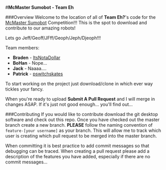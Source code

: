 #**McMaster Sumobot - Team Eh**

###Overview
Welcome to the location of all of **Team Eh?**'s code for the [McMaster Sumobot](http://sumobot.ca/) Competition!!! This is the spot to download and contribute to our amazing robots!

Lets go Jeff/Geoff/JFff/Geoph/Jeph/Djeoph!!!

Team members: 
- **Braden** - [ItsNotaDollar](https://github.com/ItsNotaDollar)
- **BoHan** - Nope...
- **Jack** - Naaaa....
- **Patrick** - [pswitchskates](https://github.com/pswitchskates)

To start working on the project just download/clone in which ever way tickles your fancy.

When you're ready to upload **Submit A Pull Request** and I will merge in changes ASAP. If it's just not good enough... you'll find out...

<!-- ###Master
The **master arduino** will handle the direct inputs from sonar sensors in order to seek out other robots. It also directly controls the motors. 

###Slave
The **slave arduino** will handle the 4 QRD's as well as the pressure sensors. It takes these 6 analog inputs and outputs to 2 interrupt channels on the **master**. It also has 6 digital output pins to communicate values to the **master** \*cough cough\* and commander. Each is going to be an indicator for which sensors have tripped for the master. An interrupt will be sent to tell the **master** to read these inputs, otherwise they will be ignored.
 -->
<!-- ###Arduino Mini Pin Layout
<table style="border: solid 1px black;">
  <tr>
    <th style="border: solid 1px black;">Pin Row 1</th>
    <th style="border: solid 1px black;">Assignment</th>
    <th style="border: solid 1px black;">Pin Row 2</th>
    <th style="border: solid 1px black;">Assignment</th>
  </tr>

  <tr>
    <td style="border: solid 1px black;">D13</td>
    <td style="border: solid 1px black; background-color: rgb(187,255,201)">SONAR RIGHT RECEIVE</td>
    <td style="border: solid 1px black;">D12</td>
    <td style="border: solid 1px black; background-color: rgb(187,255,201)">SONAR LEFT SEND</td>
  </tr>

  <tr>
    <td style="border: solid 1px black;">3V3</td>
    <td style="border: solid 1px black; background-color: rgb(140,203,255)">ACCEL PWR</td>
    <td style="border: solid 1px black;">D11</td>
    <td style="border: solid 1px black; background-color: rgb(132,213,0)">SONAR RIGHT RECEIVE</td>
  </tr>

  <tr>
    <td style="border: solid 1px black;">AREF</td>
    <td style="border: solid 1px black;"></td>
    <td style="border: solid 1px black;">D10</td>
    <td style="border: solid 1px black; background-color: rgb(132,213,0)">SONAR RIGHT SEND</td>
  </tr>

  <tr>
    <td style="border: solid 1px black;">A0</td>
    <td style="border: solid 1px black; background-color: rgb(217,137,255)">FRONT LEFT QRD BIN</td>
    <td style="border: solid 1px black;">D9</td>
    <td style="border: solid 1px black; background-color: rgb(255,207,0)">MOTOR RIGHT FORWARD PWM</td>
  </tr>

  <tr>
    <td style="border: solid 1px black;">A1</td>
    <td style="border: solid 1px black; background-color: rgb(217,137,255)">FRONT RIGHT QRD BIN</td>
    <td style="border: solid 1px black;">D8</td>
    <td style="border: solid 1px black; background-color: rgb(255,207,0)">MOTOR RIGHT FORWARD ON</td>
  </tr>

  <tr>
    <td style="border: solid 1px black;">A2</td>
    <td style="border: solid 1px black; background-color: rgb(217,137,255)">BACK LEFT QRD BIN</td>
    <td style="border: solid 1px black;">D7</td>
    <td style="border: solid 1px black; background-color: rgb(255,207,0)">MOTOR RIGHT REVERSE ON</td>
  </tr>

  <tr>
    <td style="border: solid 1px black;">A3</td>
    <td style="border: solid 1px black; background-color: rgb(217,137,255)">BACK RIGHT QRD BIN</td>
    <td style="border: solid 1px black;">D6</td>
    <td style="border: solid 1px black; background-color: rgb(255,207,0)">MOTOR RIGHT REVERSE PWM</td>
  </tr>

  <tr>
    <td style="border: solid 1px black;">A4</td>
    <td style="border: solid 1px black; background-color: rgb(189,255,255)">ACCEL X-AXIS</td>
    <td style="border: solid 1px black;">D5</td>
    <td style="border: solid 1px black; background-color: rgb(255,148,0)">MOTOR LEFT REVERSE PWM</td>
  </tr>

  <tr>
    <td style="border: solid 1px black;">A5</td>
    <td style="border: solid 1px black; background-color: rgb(189,255,255)">ACCEL Y-AXIS</td>
    <td style="border: solid 1px black;">D4</td>
    <td style="border: solid 1px black; background-color: rgb(255,148,0)">MOTOR LEFT REVERSE ON</td>
  </tr>

  <tr>
    <td style="border: solid 1px black;">A6</td>
    <td style="border: solid 1px black;">MOTOR CURRENT SENSOR</td>
    <td style="border: solid 1px black;">D3</td>
    <td style="border: solid 1px black; background-color: rgb(255,148,0)">MOTOR LEFT FORWARD PWM</td>
  </tr>

  <tr>
    <td style="border: solid 1px black;">A7</td>
    <td style="border: solid 1px black;"></td>
    <td style="border: solid 1px black;">D2</td>
    <td style="border: solid 1px black; background-color: rgb(255,148,0)">MOTOR LEFT FORWARD ON</td>
  </tr>

  <tr>
    <td style="border: solid 1px black;">+5V</td>
    <td style="border: solid 1px black;"></td>
    <td style="border: solid 1px black;">GND</td>
    <td style="border: solid 1px black;"></td>
  </tr>

  <tr>
    <td style="border: solid 1px black;">RST</td>
    <td style="border: solid 1px black;"></td>
    <td style="border: solid 1px black;">RST</td>
    <td style="border: solid 1px black;"></td>
  </tr>

  <tr>
    <td style="border: solid 1px black;">GND</td>
    <td style="border: solid 1px black;"></td>
    <td style="border: solid 1px black;">RX0-&gt;</td>
    <td style="border: solid 1px black; background-color: rgb(217,137,255)">FRONT PRESSURE BIN</td>
  </tr>

  <tr>
    <td style="border: solid 1px black;">VIN</td>
    <td style="border: solid 1px black;"></td>
    <td style="border: solid 1px black;">TX1 &lt;-</td>
    <td style="border: solid 1px black; background-color: rgb(217,137,255)">BACK PRESSURE BIN</td>
  </tr>

</table> -->

###Contributing
If you would like to contribute download the git desktop software and check out this repo. Once you have checked out the master branch create a new branch. **PLEASE** follow the naming convention of `feature-[your username]` as your branch. This will allow me to track which user is creating which pull request to be merged into the master branch.

When committing it is best practice to add commit messages so that debugging can be traced. When creating a pull request please add a description of the features you have added, especially if there are no commit messages...